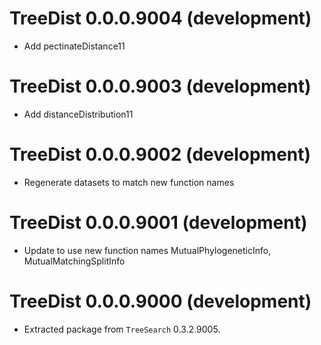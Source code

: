 # TreeDist 0.0.0.9004 (development)

- Add pectinateDistance11

# TreeDist 0.0.0.9003 (development)

- Add distanceDistribution11

# TreeDist 0.0.0.9002 (development)

- Regenerate datasets to match new function names

# TreeDist 0.0.0.9001 (development)

- Update to use new function names MutualPhylogeneticInfo, MutualMatchingSplitInfo

# TreeDist 0.0.0.9000 (development)

 - Extracted package from `TreeSearch` 0.3.2.9005.
